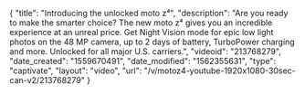 {
    "title": "Introducing the unlocked moto z⁴",
    "description": "Are you ready to make the smarter choice? The new moto z⁴ gives you an incredible experience at an unreal price. Get Night Vision mode for epic low light photos on the 48 MP camera, up to 2 days of battery, TurboPower charging and more. Unlocked for all major U.S. carriers.",
    "videoid": "213768279",
    "date_created": "1559670491",
    "date_modified": "1562355631",
    "type": "captivate",
    "layout": "video",
    "url": "\/v\/motoz4-youtube-1920x1080-30sec-can-v2\/213768279"
}